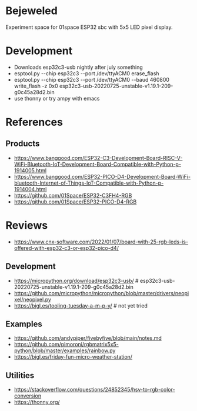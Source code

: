 # Bejeweled

Experiment space for 01space ESP32 sbc with 5x5 LED pixel display.

# Development
- Downloads esp32c3-usb nightly after july something
- esptool.py --chip esp32c3 --port /dev/ttyACM0 erase_flash
- esptool.py --chip esp32c3 --port /dev/ttyACM0 --baud 460800 write_flash -z 0x0 esp32c3-usb-20220725-unstable-v1.19.1-209-g0c45a28d2.bin
- use thonny or try ampy with emacs

# References

## Products
- https://www.banggood.com/ESP32-C3-Development-Board-RISC-V-WiFi-Bluetooth-IoT-Development-Board-Compatible-with-Python-p-1914005.html
- https://www.banggood.com/ESP32-PICO-D4-Development-Board-WiFi-bluetooth-Internet-of-Things-IoT-Compatible-with-Python-p-1914004.html
- https://github.com/01Space/ESP32-C3FH4-RGB
- https://github.com/01Space/ESP32-PICO-D4-RGB

# Reviews
- https://www.cnx-software.com/2022/01/07/board-with-25-rgb-leds-is-offered-with-esp32-c3-or-esp32-pico-d4/

## Development
- https://micropython.org/download/esp32c3-usb/ # esp32c3-usb-20220725-unstable-v1.19.1-209-g0c45a28d2.bin
- https://github.com/micropython/micropython/blob/master/drivers/neopixel/neopixel.py
- https://bigl.es/tooling-tuesday-a-m-p-y/ # not yet tried

## Examples
- https://github.com/andypiper/fivebyfive/blob/main/notes.md
- https://github.com/pimoroni/rgbmatrix5x5-python/blob/master/examples/rainbow.py
- https://bigl.es/friday-fun-micro-weather-station/

## Utilities
- https://stackoverflow.com/questions/24852345/hsv-to-rgb-color-conversion
- https://thonny.org/
